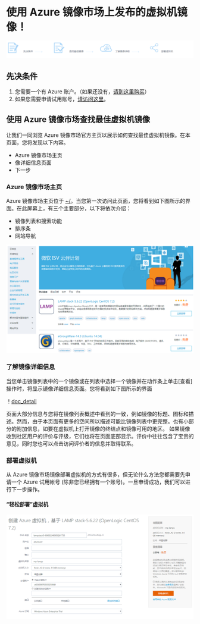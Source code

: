 # 使用 Azure 镜像市场上发布的虚拟机镜像！

![header_ul](./media/userguide/header_ul.png)

## 先决条件

1. 您需要一个有 Azure 账户。（如果还没有，[请到这里购买](https://www.azure.cn/pricing/pia/)）
2. 如果您需要申请试用账号，[请访问这里](https://www.azure.cn/pricing/1rmb-trial?v=b)。

## 使用 Azure 镜像市场查找最佳虚拟机镜像

让我们一同浏览 Azure 镜像市场官方主页以展示如何查找最佳虚拟机镜像。在本页面，您将发现以下内容。

- Azure 镜像市场主页
- 像详细信息页面
- 下一步

### Azure 镜像市场主页

Azure 镜像市场主页位于 [~/](~/)。当您第一次访问此页面，您将看到如下图所示的界面。在此屏幕上，有三个主要部分，以下将依次介绍：

- 镜像列表和搜索功能
- 排序条
- 网站导航

![doc_homepage](./media/userguide/doc_homepage.png)

### 了解镜像详细信息

当您单击镜像列表中的一个镜像或在列表中选择一个镜像并在动作条上单击[查看]操作时，将显示镜像详细信息页面。您将看到如下图所示的界面

！[doc_detail](./media/userguide/doc_detail.png)

页面大部分信息与您将在镜像列表概述中看到的一致，例如镜像的标题、图标和描述。然而，由于本页面有更多的空间所以描述可能比镜像列表中更完整。也有小部分的附加信息，如要在虚拟机上打开镜像的终结点和镜像可用的地区。
如果镜像收到社区用户的评价与评级，它们也将在页面底部显示。评价中往往包含了宝贵的意见，同时您也可以点击访问评价者的信息并取得联系。

### 部署虚拟机

从 Azure 镜像市场镜像部署虚拟机的方式有很多，但无论什么方法您都需要先申请一个 Azure 试用帐号 (除非您已经拥有一个账号)。一旦申请成功，我们可以进行下一步操作。

#### “轻松部署”虚拟机

![doc_deploy](./media/userguide/doc_deploy.png)